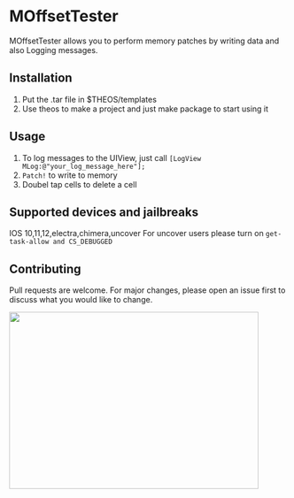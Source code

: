 # MOffsetTester

MOffsetTester allows you to perform memory patches by writing data and also Logging messages. 

## Installation

1) Put the .tar file in $THEOS/templates
2) Use theos to make a project and just make package to start using it

## Usage

1) To log messages to the UIView, just call ```[LogView MLog:@"your_log_message_here"];```
2) ```Patch!``` to write to memory
3) Doubel tap cells to delete a cell

## Supported devices and jailbreaks
IOS 10,11,12,electra,chimera,uncover
For uncover users please turn on ```get-task-allow and CS_DEBUGGED```

## Contributing
Pull requests are welcome. For major changes, please open an issue first to discuss what you would like to change. 

<a href="url"><img src="pubg.gif" align="left" height="320" width="450" ></a>
